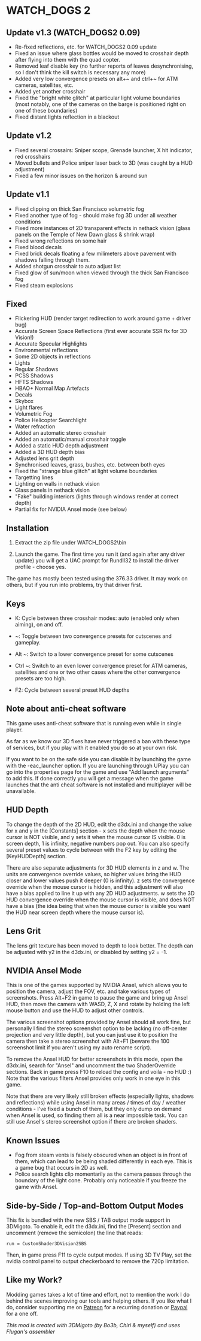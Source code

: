 WATCH_DOGS 2
============

Update v1.3 (WATCH_DOGS2 0.09)
------------------------------
- Re-fixed reflections, etc. for WATCH_DOGS2 0.09 update
- Fixed an issue where glass bottles would be moved to crosshair depth after
  flying into them with the quad copter.
- Removed leaf disable key (no further reports of leaves desynchronising, so I
  don't think the kill switch is necessary any more)
- Added very low convergence presets on alt+~ and ctrl+~ for ATM cameras,
  satellites, etc.
- Added yet another crosshair
- Fixed the "bright white glitch" at particular light volume boundaries (most
  notably, one of the cameras on the barge is positioned right on one of these
  boundaries)
- Fixed distant lights reflection in a blackout

Update v1.2
-----------
- Fixed several crossairs: Sniper scope, Grenade launcher, X hit indicator, red crosshairs
- Moved bullets and Police sniper laser back to 3D (was caught by a HUD adjustment)
- Fixed a few minor issues on the horizon & around sun

Update v1.1
-----------
- Fixed clipping on thick San Francisco volumetric fog
- Fixed another type of fog - should make fog 3D under all weather conditions
- Fixed more instances of 2D transparent effects in nethack vision (glass
  panels on the Temple of New Dawn glass & shrink wrap)
- Fixed wrong reflections on some hair
- Fixed blood decals
- Fixed brick decals floating a few milimeters above pavement with shadows
  falling through them.
- Added shotgun crosshair to auto adjust list
- Fixed glow of sun/moon when viewed through the thick San Francisco fog
- Fixed steam explosions

Fixed
-----
- Flickering HUD (render target redirection to work around game + driver bug)
- Accurate Screen Space Reflections (first ever accurate SSR fix for 3D Vision!)
- Accurate Specular Highlights
- Environmental reflections
- Some 2D objects in reflections
- Lights
- Regular Shadows
- PCSS Shadows
- HFTS Shadows
- HBAO+ Normal Map Artefacts
- Decals
- Skybox
- Light flares
- Volumetric Fog
- Police Helicopter Searchlight
- Water refraction
- Added an automatic stereo crosshair
- Added an automatic/manual crosshair toggle
- Added a static HUD depth adjustment
- Added a 3D HUD depth bias
- Adjusted lens grit depth
- Synchronised leaves, grass, bushes, etc. between both eyes
- Fixed the "strange blue glitch" at light volume boundaries
- Targetting lines
- Lighting on walls in nethack vision
- Glass panels in nethack vision
- "Fake" building interiors (lights through windows render at correct depth)
- Partial fix for NVIDIA Ansel mode (see below)

Installation
------------
1. Extract the zip file under WATCH_DOGS2\bin

2. Launch the game. The first time you run it (and again after any driver
   update) you will get a UAC prompt for Rundll32 to install the driver
   profile - choose yes.

The game has mostly been tested using the 376.33 driver. It may work on others,
but if you run into problems, try that driver first.

Keys
----
- K: Cycle between three crosshair modes: auto (enabled only when aiming), on
  and off.

- ~: Toggle between two convergence presets for cutscenes and gameplay.

- Alt ~: Switch to a lower convergence preset for some cutscenes

- Ctrl ~: Switch to an even lower convergence preset for ATM cameras,
  satellites and one or two other cases where the other convergence presets are
  too high.

- F2: Cycle between several preset HUD depths

Note about anti-cheat software
------------------------------
This game uses anti-cheat software that is running even while in single player.

As far as we know our 3D fixes have never triggered a ban with these type of
services, but if you play with it enabled you do so at your own risk.

If you want to be on the safe side you can disable it by launching the game
with the -eac_launcher option. If you are launching through UPlay you can go
into the properties page for the game and use "Add launch arguments" to add
this. If done correctly you will get a message when the game launches that the
anti cheat software is not installed and multiplayer will be unavailable.

HUD Depth
---------
To change the depth of the 2D HUD, edit the d3dx.ini and change the value for x
and y in the [Constants] section - x sets the depth when the mouse cursor is
NOT visible, and y sets it when the mouse cursor IS visible. 0 is screen depth,
1 is infinity, negative numbers pop out. You can also specify several preset
values to cycle between with the F2 key by editing the [KeyHUDDepth] section.

There are also separate adjustments for 3D HUD elements in z and w. The units
are convergence override values, so higher values bring the HUD closer and
lower values push it deeper (0 is infinity). z sets the convergence override
when the mouse cursor is hidden, and this adjustment will also have a bias
applied to line it up with any 2D HUD adjustments. w sets the 3D HUD
convergence override when the mouse cursor is visible, and does NOT have a bias
(the idea being that when the mouse cursor is visible you want the HUD near
screen depth where the mouse cursor is).

Lens Grit
---------
The lens grit texture has been moved to depth to look better. The depth can be
adjusted with y2 in the d3dx.ini, or disabled by setting y2 = -1.

NVIDIA Ansel Mode
-----------------
This is one of the games supported by NVIDIA Ansel, which allows you to
position the camera, adjust the FOV, etc. and take various types of
screenshots. Press Alt+F2 in game to pause the game and bring up Ansel HUD,
then move the camera with WASD, Z, X and rotate by holding the left mouse
button and use the HUD to adjust other controls.

The various screenshot options provided by Ansel should all work fine, but
personally I find the stereo screenshot option to be lacking (no off-center
projection and very little depth), but you can just use it to position the
camera then take a stereo screenshot with Alt+F1 (beware the 100 screenshot
limit if you aren't using my auto rename script).

To remove the Ansel HUD for better screenshots in this mode, open the d3dx.ini,
search for "Ansel" and uncomment the two ShaderOverride sections. Back in game
press F10 to reload the config and voila - no HUD :) Note that the various
filters Ansel provides only work in one eye in this game.

Note that there are very likely still broken effects (especially lights,
shadows and reflections) while using Ansel in many areas / times of day /
weather conditions - I've fixed a bunch of them, but they only dump on demand
when Ansel is used, so finding them all is a near impossible task. You can
still use Ansel's stereo screenshot option if there are broken shaders.

Known Issues
------------
- Fog from steam vents is falsely obscured when an object is in front of them,
  which can lead to be being shaded differently in each eye. This is a game bug
  that occurs in 2D as well.
- Police search lights clip momentarily as the camera passes through the
  boundary of the light cone. Probably only noticeable if you freeze the game
  with Ansel.

Side-by-Side / Top-and-Bottom Output Modes
------------------------------------------
This fix is bundled with the new SBS / TAB output mode support in 3DMigoto. To
enable it, edit the d3dx.ini, find the [Present] section and uncomment (remove
the semicolon) the line that reads:

    run = CustomShader3DVision2SBS

Then, in game press F11 to cycle output modes. If using 3D TV Play, set the
nvidia control panel to output checkerboard to remove the 720p limitation.

Like my Work?
-------------
Modding games takes a lot of time and effort, not to mention the work I do
behind the scenes improving our tools and helping others. If you like what I
do, consider supporting me on [Patreon](https://www.patreon.com/DarkStarSword)
for a recurring donation or [Paypal](https://www.paypal.me/DarkStarSword) for a
one off.

_This mod is created with 3DMigoto (by Bo3b, Chiri & myself) and uses Flugan's
assembler_
